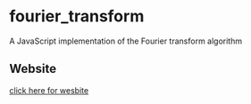 # fourier_transform
A JavaScript implementation of the Fourier transform algorithm

## Website

[click here for wesbite](https://gamedev46.github.io/fourier_transform/)
